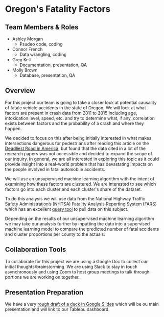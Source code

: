 # Oregon's Fatality Factors

## Team Members & Roles
- Ashley Morgan
    - Psudeo code, coding
- Connor French
    - Data wrangling, coding
- Greg Kell
    - Documentation, presentation, QA
- Molly Brown
    - Database, presentation, QA


## Overview
For this project our team is going to take a closer look at potential causality of fatale vehicle accidents in the state of Oregon. We will look at what factors are present in crash data from 2011 to 2015 including age, intoxication level, speed, etc. and try to determine what, if any, correlation exists between factors and the probability of a crash and where they happen.

We decided to focus on this after being initially interested in what makes intersections dangerous for pedestrians after reading this article on the <a href="https://www.google.com/url?q=https://www.vox.com/23178764/florida-us19-deadliest-pedestrian-fatality-crisis?fbclid%3DIwAR01wf7MAKZq0WSfzcHIXdFbYVJIQZu4Tfx4n5NoxRreMgKYhDvdrX1_LmQ&sa=D&source=docs&ust=1660099190520573&usg=AOvVaw1brG1VsDvkzz6zmrkaunKn">Deadliest Road in America</a>, but found that the data cited in a lot of the research papers was not accessible and decided to expand the scope of our inquiry. In general, we are all interested in exploring this topic as it could provide insight into a real-world problem that has devastating impacts on the people involved in fatal automobile accidents.

We will use an unsupervised machine learning algorithm with the intent of examining how these factors are clustered. We are interested to see which factors go into each cluster and each cluster's share of the dataset. 

To do this analysis we will use data from the National Highway Traffic Safety Administration’s (NHTSA) Fatality Analysis Reporting System (FARS) which has an excellent <a href="https://www.google.com/url?q=https://cdan.dot.gov/query&sa=D&source=docs&ust=1660099224827534&usg=AOvVaw20YALS4-fo7wnJHcGq-CRR">query tool</a> to pull data on this subject. 

Depending on the results of our unsupervised machine learning algorithm we may take our analysis further by inputting the data into a supervised machine learning model to compare the predicted number of fatal accidents and cluster proportions per county to the actuals. 


## Collaboration Tools
To collaborate for this project we are using a Google Doc to collect our initial thoughts/brainstorming. We are using Slack to stay in touch asynchronously and using Zoom to host group meetings to talk through portions we are working on together.


## Presentation Preparation
We have a very <a href="https://docs.google.com/presentation/d/1sumsFd5GnrvDwHLD4QbD8gdcZRA34VOBbRvQ7aJMU50/edit#slide=id.p1">rough draft of a deck in Google Slides</a> which will be ou main presentation and will link to our Tableau dashboard. 

